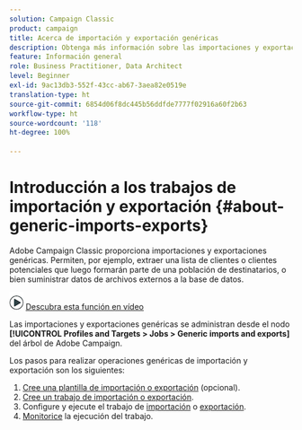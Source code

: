 ```yaml
---
solution: Campaign Classic
product: campaign
title: Acerca de importación y exportación genéricas
description: Obtenga más información sobre las importaciones y exportaciones genéricas.
feature: Información general
role: Business Practitioner, Data Architect
level: Beginner
exl-id: 9ac13db3-552f-43cc-ab67-3aea82e0519e
translation-type: ht
source-git-commit: 6854d06f8dc445b56ddfde7777f02916a60f2b63
workflow-type: ht
source-wordcount: '118'
ht-degree: 100%

---
```


# Introducción a los trabajos de importación y exportación {#about-generic-imports-exports}

Adobe Campaign Classic proporciona importaciones y exportaciones genéricas. Permiten, por ejemplo, extraer una lista de clientes o clientes potenciales que luego formarán parte de una población de destinatarios, o bien suministrar datos de archivos externos a la base de datos.

![](assets/do-not-localize/how-to-video.png) [Descubra esta función en vídeo](../../platform/using/exporting-and-importing-profiles.md#import-profiles-video)

Las importaciones y exportaciones genéricas se administran desde el nodo **[!UICONTROL Profiles and Targets > Jobs > Generic imports and exports]** del árbol de Adobe Campaign.

Los pasos para realizar operaciones genéricas de importación y exportación son los siguientes:

1. [Cree una plantilla de importación o exportación](../../platform/using/creating-import-export-templates.md) (opcional).
1. [Cree un trabajo de importación o exportación](../../platform/using/creating-import-export-jobs.md).
1. Configure y ejecute el trabajo de [importación](../../platform/using/executing-import-jobs.md) o [exportación](../../platform/using/executing-export-jobs.md).
1. [Monitorice](../../platform/using/monitoring-jobs-execution.md) la ejecución del trabajo.
